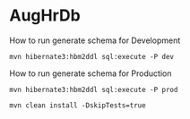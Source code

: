 AugHrDb
===========

How to run generate schema for Development

    mvn hibernate3:hbm2ddl sql:execute -P dev
    
How to run generate schema for Production
    
    mvn hibernate3:hbm2ddl sql:execute -P prod
    
    mvn clean install -DskipTests=true
